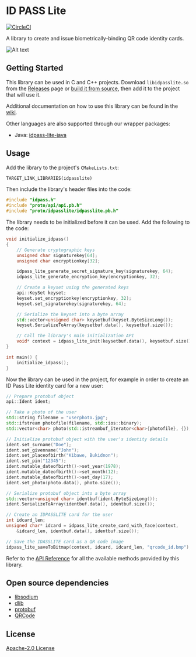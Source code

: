 # ID PASS Lite

[![CircleCI](https://circleci.com/gh/idpass/idpass-lite.svg?style=svg&circle-token=937634c8f42536396097ea8c04097035b9c9a509)](https://circleci.com/gh/idpass/idpass-lite)

A library to create and issue biometrically-binding QR code identity cards.

![Alt text](idpasslite_qr.png?raw=true "api")

## Getting Started

This library can be used in C and C++ projects. Download `libidpasslite.so` from the [Releases](https://github.com/idpass/idpass-lite/releases) page or [build it from source](https://github.com/idpass/idpass-lite/wiki/Building-from-source), then add it to the project that will use it.

Additional documentation on how to use this library can be found in the [wiki](https://github.com/idpass/idpass-lite/wiki).

Other languages are also supported through our wrapper packages:

- Java: [idpass-lite-java](https://github.com/idpass/idpass-lite-java)

## Usage

Add the library to the project's `CMakeLists.txt`:

```txt
TARGET_LINK_LIBRARIES(idpasslite)
```

Then include the library's header files into the code:

```cpp
#include "idpass.h"
#include "proto/api/api.pb.h"
#include "proto/idpasslite/idpasslite.pb.h"
```

The library needs to be initialized before it can be used. Add the following to the code:

```cpp
void initialize_idpass()
{
    // Generate cryptographic keys
    unsigned char signaturekey[64];
    unsigned char encryptionkey[32];

    idpass_lite_generate_secret_signature_key(signaturekey, 64);
    idpass_lite_generate_encryption_key(encryptionkey, 32);

    // Create a keyset using the generated keys
    api::KeySet keyset;
    keyset.set_encryptionkey(encryptionkey, 32);
    keyset.set_signaturekey(signaturekey, 64);

    // Serialize the keyset into a byte array
    std::vector<unsigned char> keysetbuf(keyset.ByteSizeLong());
    keyset.SerializeToArray(keysetbuf.data(), keysetbuf.size());

    // Call the library's main initialization API
    void* context = idpass_lite_init(keysetbuf.data(), keysetbuf.size(), nullptr, 0);
}

int main() {
    initialize_idpass();
}
```

Now the library can be used in the project, for example in order to create an ID Pass Lite identity card for a new user:

```cpp
// Prepare protobuf object
api::Ident ident;

// Take a photo of the user
std::string filename = "userphoto.jpg";
std::ifstream photofile(filename, std::ios::binary);
std::vector<char> photo(std::istreambuf_iterator<char>{photofile}, {});

// Initialize protobuf object with the user's identity details
ident.set_surname("Doe");
ident.set_givenname("John");
ident.set_placeofbirth("Kibawe, Bukidnon");
ident.set_pin("12345");
ident.mutable_dateofbirth()->set_year(1978);
ident.mutable_dateofbirth()->set_month(12);
ident.mutable_dateofbirth()->set_day(17);
ident.set_photo(photo.data(), photo.size());

// Serialize protobuf object into a byte array
std::vector<unsigned char> identbuf(ident.ByteSizeLong());
ident.SerializeToArray(identbuf.data(), identbuf.size());

// Create an IDPASSLITE card for the user
int idcard_len;
unsigned char* idcard = idpass_lite_create_card_with_face(context,
    &idcard_len, identbuf.data(), identbuf.size());

// Save the IDASSLITE card as a QR code image
idpass_lite_saveToBitmap(context, idcard, idcard_len, "qrcode_id.bmp");
```

Refer to the [API Reference](https://github.com/idpass/idpass-lite/wiki/API-Reference) for all the available methods provided by this library.

## Open source dependencies

- [libsodium](https://github.com/jedisct1/libsodium.git)
- [dlib](https://github.com/davisking/dlib.git)
- [protobuf](https://github.com/protocolbuffers/protobuf.git)
- [QRCode](https://github.com/ricmoo/QRCode)

## License

[Apache-2.0 License](LICENSE)

